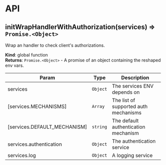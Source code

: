 # API
<a name="initWrapHandlerWithAuthorization"></a>

## initWrapHandlerWithAuthorization(services) ⇒ <code>Promise.&lt;Object&gt;</code>
Wrap an handler to check client's authorizations.

**Kind**: global function  
**Returns**: <code>Promise.&lt;Object&gt;</code> - A promise of an object containing the reshaped env vars.  

| Param | Type | Description |
| --- | --- | --- |
| services | <code>Object</code> | The services ENV depends on |
| [services.MECHANISMS] | <code>Array</code> | The list of supported auth mechanisms |
| [services.DEFAULT_MECHANISM] | <code>string</code> | The default authentication mechanism |
| services.authentication | <code>Object</code> | The authentication service |
| services.log | <code>Object</code> | A logging service |

